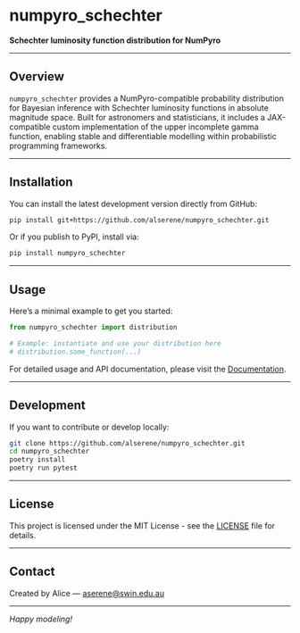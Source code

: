 # numpyro_schechter

**Schechter luminosity function distribution for NumPyro**

---

## Overview

`numpyro_schechter` provides a NumPyro-compatible probability distribution for Bayesian inference with Schechter luminosity functions in absolute magnitude space. Built for astronomers and statisticians, it includes a JAX-compatible custom implementation of the upper incomplete gamma function, enabling stable and differentiable modelling within probabilistic programming frameworks.

---

## Installation

You can install the latest development version directly from GitHub:

```bash
pip install git+https://github.com/alserene/numpyro_schechter.git
```

Or if you publish to PyPI, install via:

```bash
pip install numpyro_schechter
```

---

## Usage

Here’s a minimal example to get you started:

```python
from numpyro_schechter import distribution

# Example: instantiate and use your distribution here
# distribution.some_function(...)
```

For detailed usage and API documentation, please visit the [Documentation](https://your-readthedocs-url.readthedocs.io).

---

## Development

If you want to contribute or develop locally:

```bash
git clone https://github.com/alserene/numpyro_schechter.git
cd numpyro_schechter
poetry install
poetry run pytest
```

---

## License

This project is licensed under the MIT License - see the [LICENSE](LICENSE) file for details.

---

## Contact

Created by Alice — [aserene@swin.edu.au](mailto:aserene@swin.edu.au)

---

*Happy modeling!*
